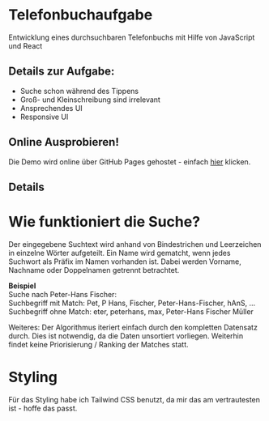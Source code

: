 # Telefonbuchaufgabe
Entwicklung eines durchsuchbaren Telefonbuchs mit Hilfe von JavaScript und React

## Details zur Aufgabe:
* Suche schon während des Tippens
* Groß- und Kleinschreibung sind irrelevant
* Ansprechendes UI
* Responsive UI

## Online Ausprobieren!
Die Demo wird online über GitHub Pages gehostet - einfach [hier](https://vinccenttt.github.io/phone-book/) klicken.

## Details

# Wie funktioniert die Suche? 
Der eingegebene Suchtext wird anhand von Bindestrichen und Leerzeichen in einzelne Wörter aufgeteilt. Ein Name wird gematcht, wenn jedes Suchwort als Präfix im Namen vorhanden ist. Dabei werden Vorname, Nachname oder Doppelnamen getrennt betrachtet.

**Beispiel**\
Suche nach Peter-Hans Fischer:\
Suchbegriff mit Match: Pet, P Hans, Fischer, Peter-Hans-Fischer, hAnS, ...\
Suchbegriff ohne Match: eter, peterhans, max, Peter-Hans Fischer Müller

Weiteres: Der Algorithmus iteriert einfach durch den kompletten Datensatz durch. Dies ist notwendig, da die Daten unsortiert vorliegen. Weiterhin findet keine Priorisierung / Ranking der Matches statt.

# Styling
Für das Styling habe ich Tailwind CSS benutzt, da mir das am vertrautesten ist - hoffe das passt.
